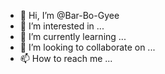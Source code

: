 - 👋 Hi, I’m @Bar-Bo-Gyee
- 👀 I’m interested in ...
- 🌱 I’m currently learning ...
- 💞️ I’m looking to collaborate on ...
- 📫 How to reach me ...

<!---
Bar-Bo-Gyee/Bar-Bo-Gyee is a ✨ special ✨ repository because its `README.md` (this file) appears on your GitHub profile.
You can click the Preview link to take a look at your changes.
--->
